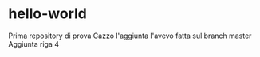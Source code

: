 # hello-world
Prima repository di prova
Cazzo l'aggiunta l'avevo fatta sul branch master
Aggiunta riga 4
